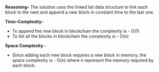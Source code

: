 **Reasoning-**
The solution uses the linked list data structure to link each block to the next and append a new block in constant time to the last one.

**Time-Complexity-**
- To append the new block in blockchain the complexity is - O(1)
- To list all the blocks in blockchain the complexity is - O(n)

**Space Complexity -**
- Since adding each new block requires a new block in memory, the space complexity is - O(n) where n represent the memory required by each block.
